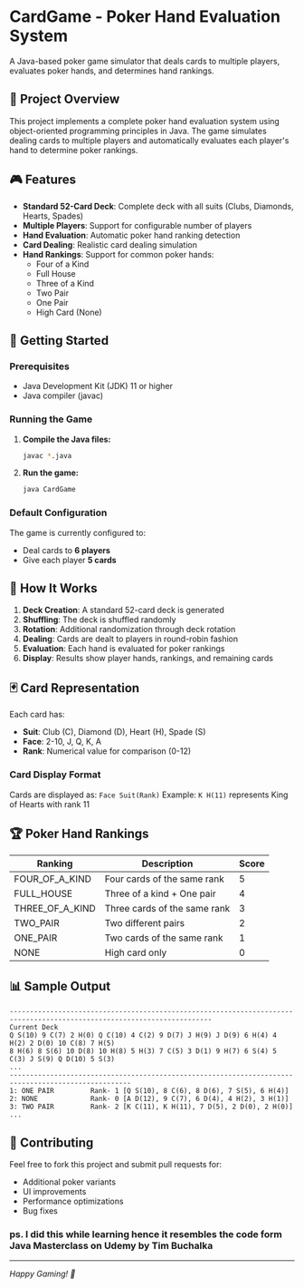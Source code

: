 # CardGame - Poker Hand Evaluation System

A Java-based poker game simulator that deals cards to multiple players, evaluates poker hands, and determines hand rankings.

## 🎯 Project Overview

This project implements a complete poker hand evaluation system using object-oriented programming principles in Java. The game simulates dealing cards to multiple players and automatically evaluates each player's hand to determine poker rankings.

## 🎮 Features

- **Standard 52-Card Deck**: Complete deck with all suits (Clubs, Diamonds, Hearts, Spades)
- **Multiple Players**: Support for configurable number of players
- **Hand Evaluation**: Automatic poker hand ranking detection
- **Card Dealing**: Realistic card dealing simulation
- **Hand Rankings**: Support for common poker hands:
  - Four of a Kind
  - Full House
  - Three of a Kind
  - Two Pair
  - One Pair
  - High Card (None)

## 🚀 Getting Started

### Prerequisites

- Java Development Kit (JDK) 11 or higher
- Java compiler (javac)

### Running the Game

1. **Compile the Java files:**
   ```bash
   javac *.java
   ```

2. **Run the game:**
   ```bash
   java CardGame
   ```

### Default Configuration

The game is currently configured to:
- Deal cards to **6 players**
- Give each player **5 cards**

## 🎲 How It Works

1. **Deck Creation**: A standard 52-card deck is generated
2. **Shuffling**: The deck is shuffled randomly
3. **Rotation**: Additional randomization through deck rotation
4. **Dealing**: Cards are dealt to players in round-robin fashion
5. **Evaluation**: Each hand is evaluated for poker rankings
6. **Display**: Results show player hands, rankings, and remaining cards

## 🃏 Card Representation

Each card has:
- **Suit**: Club (C), Diamond (D), Heart (H), Spade (S)
- **Face**: 2-10, J, Q, K, A
- **Rank**: Numerical value for comparison (0-12)

### Card Display Format
Cards are displayed as: `Face Suit(Rank)`
Example: `K H(11)` represents King of Hearts with rank 11

## 🏆 Poker Hand Rankings

| Ranking | Description | Score |
|---------|-------------|-------|
| FOUR_OF_A_KIND | Four cards of the same rank | 5 |
| FULL_HOUSE | Three of a kind + One pair | 4 |
| THREE_OF_A_KIND | Three cards of the same rank | 3 |
| TWO_PAIR | Two different pairs | 2 |
| ONE_PAIR | Two cards of the same rank | 1 |
| NONE | High card only | 0 |

## 📊 Sample Output

```
------------------------------------------------------------------------------------------------------------------------
Current Deck
Q S(10) 9 C(7) 2 H(0) Q C(10) 4 C(2) 9 D(7) J H(9) J D(9) 6 H(4) 4 H(2) 2 D(0) 10 C(8) 7 H(5)
8 H(6) 8 S(6) 10 D(8) 10 H(8) 5 H(3) 7 C(5) 3 D(1) 9 H(7) 6 S(4) 5 C(3) J S(9) Q D(10) 5 S(3)
...
----------------------------------------------------------------------------------------------------
1: ONE PAIR         Rank- 1 [Q S(10), 8 C(6), 8 D(6), 7 S(5), 6 H(4)]
2: NONE             Rank- 0 [A D(12), 9 C(7), 6 D(4), 4 H(2), 3 H(1)]
3: TWO PAIR         Rank- 2 [K C(11), K H(11), 7 D(5), 2 D(0), 2 H(0)]
...
```

## 🤝 Contributing

Feel free to fork this project and submit pull requests for:
- Additional poker variants
- UI improvements
- Performance optimizations
- Bug fixes

### ps. I did this while learning hence it resembles the code form Java Masterclass on Udemy by Tim Buchalka

---

*Happy Gaming! 🎰*
